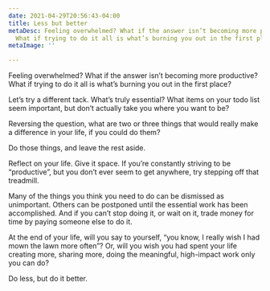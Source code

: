 ```yaml
---
date: 2021-04-29T20:56:43-04:00
title: Less but better
metaDesc: Feeling overwhelmed? What if the answer isn’t becoming more productive?
  What if trying to do it all is what’s burning you out in the first place?
metaImage: ''

---
```

Feeling overwhelmed? What if the answer isn’t becoming more productive? What if trying to do it all is what’s burning you out in the first place?

Let’s try a different tack. What’s truly essential? What items on your todo list seem important, but don’t actually take you where you want to be?

Reversing the question, what are two or three things that would really make a difference in your life, if you could do them?

Do those things, and leave the rest aside.

Reflect on your life. Give it space. If you’re constantly striving to be “productive”, but you don’t ever seem to get anywhere, try stepping off that treadmill.

Many of the things you think you need to do can be dismissed as unimportant. Others can be postponed until the essential work has been accomplished. And if you can’t stop doing it, or wait on it, trade money for time by paying someone else to do it.

At the end of your life, will you say to yourself, “you know, I really wish I had mown the lawn more often”? Or, will you wish you had spent your life creating more, sharing more, doing the meaningful, high-impact work only you can do?

Do less, but do it better.